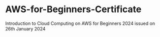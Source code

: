 # AWS-for-Beginners-Certificate
Introduction to Cloud Computing on AWS for Beginners 2024 issued on 26th January 2024
